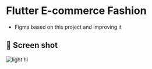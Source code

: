# Flutter E-commerce Fashion

- Figma based on this project and improving it

## 📸 Screen shot

![light hi](https://user-images.githubusercontent.com/49479782/126194834-5f71c69a-310d-4c8d-9c08-e333ecc15a6f.png)

